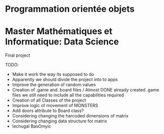 # Programmation orientée objets
# Master Mathématiques et Informatique: Data Science
Final project

TODO:

- Make it work the way its supposed to do
- Apparently we should divide the project into to apps
- Improve the generation of random values
- Creation of .game and .board files / Almost DONE already created .game files
  we still need to include all the capabilities required
- Creation of all Classes of the project
- Improve logic of movement of MONSTERS
- Add doors attribute to Board class?
- Considering changing the harcoded dimensions of matrix
- Considering changing data structure for matrix
- lechugal BasOmyic
